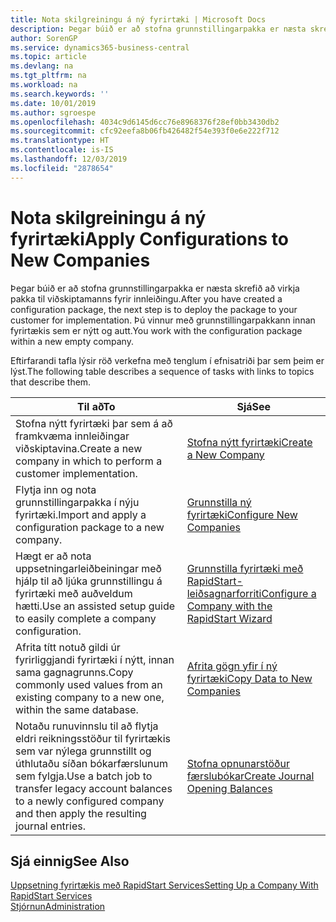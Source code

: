 ```yaml
---
title: Nota skilgreiningu á ný fyrirtæki | Microsoft Docs
description: Þegar búið er að stofna grunnstillingarpakka er næsta skrefið að virkja pakka til viðskiptamanns fyrir innleiðingu. Grunnstillingin er notuð með nýju auðu fyrirtæki.
author: SorenGP
ms.service: dynamics365-business-central
ms.topic: article
ms.devlang: na
ms.tgt_pltfrm: na
ms.workload: na
ms.search.keywords: ''
ms.date: 10/01/2019
ms.author: sgroespe
ms.openlocfilehash: 4034c9d6145d6cc76e8968376f28ef0bb3430db2
ms.sourcegitcommit: cfc92eefa8b06fb426482f54e393f0e6e222f712
ms.translationtype: HT
ms.contentlocale: is-IS
ms.lasthandoff: 12/03/2019
ms.locfileid: "2878654"
---
```

# <a name="apply-configurations-to-new-companies"></a><span data-ttu-id="2573a-104">Nota skilgreiningu á ný fyrirtæki</span><span class="sxs-lookup"><span data-stu-id="2573a-104">Apply Configurations to New Companies</span></span>
<span data-ttu-id="2573a-105">Þegar búið er að stofna grunnstillingarpakka er næsta skrefið að virkja pakka til viðskiptamanns fyrir innleiðingu.</span><span class="sxs-lookup"><span data-stu-id="2573a-105">After you have created a configuration package, the next step is to deploy the package to your customer for implementation.</span></span> <span data-ttu-id="2573a-106">Þú vinnur með grunnstillingarpakkann innan fyrirtækis sem er nýtt og autt.</span><span class="sxs-lookup"><span data-stu-id="2573a-106">You work with the configuration package within a new empty company.</span></span>  

 <span data-ttu-id="2573a-107">Eftirfarandi tafla lýsir röð verkefna með tenglum í efnisatriði þar sem þeim er lýst.</span><span class="sxs-lookup"><span data-stu-id="2573a-107">The following table describes a sequence of tasks with links to topics that describe them.</span></span>

|<span data-ttu-id="2573a-108">**Til að**</span><span class="sxs-lookup"><span data-stu-id="2573a-108">**To**</span></span>|<span data-ttu-id="2573a-109">**Sjá**</span><span class="sxs-lookup"><span data-stu-id="2573a-109">**See**</span></span>|  
|------------|-------------|  
|<span data-ttu-id="2573a-110">Stofna nýtt fyrirtæki þar sem á að framkvæma innleiðingar viðskiptavina.</span><span class="sxs-lookup"><span data-stu-id="2573a-110">Create a new company in which to perform a customer implementation.</span></span>|[<span data-ttu-id="2573a-111">Stofna nýtt fyrirtæki</span><span class="sxs-lookup"><span data-stu-id="2573a-111">Create a New Company</span></span>](admin-how-to-create-a-new-company.md)|  
|<span data-ttu-id="2573a-112">Flytja inn og nota grunnstillingarpakka í nýju fyrirtæki.</span><span class="sxs-lookup"><span data-stu-id="2573a-112">Import and apply a configuration package to a new company.</span></span>|[<span data-ttu-id="2573a-113">Grunnstilla ný fyrirtæki</span><span class="sxs-lookup"><span data-stu-id="2573a-113">Configure New Companies</span></span>](admin-how-to-configure-new-companies.md)|  
|<span data-ttu-id="2573a-114">Hægt er að nota uppsetningarleiðbeiningar með hjálp til að ljúka grunnstillingu á fyrirtæki með auðveldum hætti.</span><span class="sxs-lookup"><span data-stu-id="2573a-114">Use an assisted setup guide to easily complete a company configuration.</span></span>|[<span data-ttu-id="2573a-115">Grunnstilla fyrirtæki með RapidStart-leiðsagnarforriti</span><span class="sxs-lookup"><span data-stu-id="2573a-115">Configure a Company with the RapidStart Wizard</span></span>](admin-how-to-configure-a-company-with-the-rapidstart-wizard.md)|
|<span data-ttu-id="2573a-116">Afrita títt notuð gildi úr fyrirliggjandi fyrirtæki í nýtt, innan sama gagnagrunns.</span><span class="sxs-lookup"><span data-stu-id="2573a-116">Copy commonly used values from an existing company to a new one, within the same database.</span></span>|[<span data-ttu-id="2573a-117">Afrita gögn yfir í ný fyrirtæki</span><span class="sxs-lookup"><span data-stu-id="2573a-117">Copy Data to New Companies</span></span>](admin-how-to-copy-data-to-new-companies.md)|  
|<span data-ttu-id="2573a-118">Notaðu runuvinnslu til að flytja eldri reikningsstöður til fyrirtækis sem var nýlega grunnstillt og úthlutaðu síðan bókarfærslunum sem fylgja.</span><span class="sxs-lookup"><span data-stu-id="2573a-118">Use a batch job to transfer legacy account balances to a newly configured company and then apply the resulting journal entries.</span></span>|[<span data-ttu-id="2573a-119">Stofna opnunarstöður færslubókar</span><span class="sxs-lookup"><span data-stu-id="2573a-119">Create Journal Opening Balances</span></span>](admin-how-to-create-journal-opening-balances.md)|  

## <a name="see-also"></a><span data-ttu-id="2573a-120">Sjá einnig</span><span class="sxs-lookup"><span data-stu-id="2573a-120">See Also</span></span>  
[<span data-ttu-id="2573a-121">Uppsetning fyrirtækis með RapidStart Services</span><span class="sxs-lookup"><span data-stu-id="2573a-121">Setting Up a Company With RapidStart Services</span></span>](admin-set-up-a-company-with-rapidstart.md)  
[<span data-ttu-id="2573a-122">Stjórnun</span><span class="sxs-lookup"><span data-stu-id="2573a-122">Administration</span></span>](admin-setup-and-administration.md)

